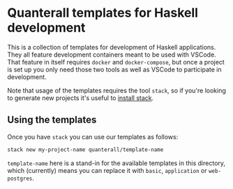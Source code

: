 # Quanterall templates for Haskell development

This is a collection of templates for development of Haskell applications. They
all feature development containers meant to be used with VSCode. That feature in
itself requires `docker` and `docker-compose`, but once a project is set up you
only need those two tools as well as VSCode to participate in development.

Note that usage of the templates requires the tool `stack`, so if you're looking
to generate new projects it's useful to
[install stack](https://docs.haskellstack.org/en/stable/install_and_upgrade/).

## Using the templates

Once you have `stack` you can use our templates as follows:

```bash
stack new my-project-name quanterall/template-name
```

`template-name` here is a stand-in for the available templates in this directory,
which (currently) means you can replace it with `basic`, `application` or
`web-postgres`.
